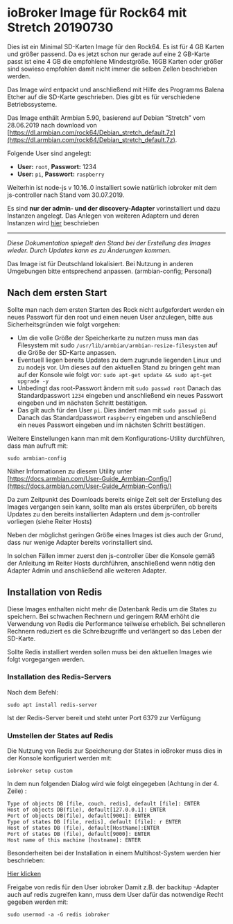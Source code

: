 # ioBroker Image für Rock64 mit Stretch 20190730

Dies ist ein Minimal SD-Karten Image für den Rock64. Es ist für 4 GB Karten und größer passend. Da es jetzt schon nur gerade auf eine 2 GB-Karte passt ist eine 4 GB die 
empfohlene Mindestgröße. 16GB Karten oder größer sind sowieso empfohlen damit nicht immer die selben Zellen beschrieben werden.

Das Image wird entpackt und anschließend mit Hilfe des Programms  Balena Etcher auf die SD-Karte geschrieben. 
Dies gibt es für verschiedene Betriebssysteme.

Das Image enthält Armbian 5.90, basierend auf Debian “Stretch” vom 28.06.2019 nach download von [https://dl.armbian.com/rock64/Debian_stretch_default.7z](https://dl.armbian.com/rock64/Debian_stretch_default.7z).

Folgende User sind angelegt:
- **User:** `root`,  **Passwort:** 1234
- **User:** `pi`, **Passwort:** `raspberry`

Weiterhin ist node-js v 10.16..0 installiert sowie natürlich iobroker mit dem js-controller nach Stand vom 30.07.2019.

Es sind **nur der admin- und der discovery-Adapter** vorinstalliert und dazu Instanzen angelegt.
Das Anlegen  von weiteren Adaptern und deren Instanzen wird [hier](/tutorial/adapter.md) beschrieben

-----------------

*Diese Dokumentation spiegelt den Stand bei der Erstellung des Images wieder. Durch Updates kann es zu Änderungen kommen.*

Das Image ist für Deutschland lokalisiert. Bei Nutzung in anderen Umgebungen bitte entsprechend anpassen. (armbian-config; Personal)

## Nach dem ersten Start
Sollte man nach dem ersten Starten des Rock nicht aufgefordert werden ein neues Passwort für den root und einen neuen User 
anzulegen, bitte aus Sicherheitsgründen wie folgt vorgehen:
- Um die volle Größe der Speicherkarte zu nutzen muss man das Filesystem mit sudo `/usr/lib/armbian/armbian-resize-filesystem` 
  auf die Größe der SD-Karte anpassen.
- Eventuell liegen bereits Updates zu dem zugrunde liegenden Linux und zu nodejs vor. Um dieses auf den aktuellen Stand zu bringen geht 
man auf der Konsole wie folgt vor: `sudo apt-get update && sudo apt-get upgrade -y`
- Unbedingt das root-Passwort ändern mit `sudo passwd root` Danach das Standardpasswort `1234` eingeben und anschließend 
ein neues Passwort eingeben und im nächsten Schritt bestätigen.
- Das gilt auch für den User `pi`. Dies ändert man mit `sudo passwd pi` Danach das Standardpasswort `raspberry` 
eingeben und anschließend ein neues Passwort eingeben und im nächsten Schritt bestätigen.

Weitere Einstellungen kann man mit dem Konfigurations-Utility durchführen, dass man aufruft mit:

`sudo armbian-config`

Näher Informationen zu diesem Utility unter [https://docs.armbian.com/User-Guide_Armbian-Config/](https://docs.armbian.com/User-Guide_Armbian-Config/)

Da zum Zeitpunkt des Downloads bereits einige Zeit seit der Erstellung des Images vergangen sein kann, sollte man als erstes überprüfen, ob bereits Updates 
zu den bereits installierten Adaptern und dem js-controller vorliegen (siehe Reiter Hosts)

Neben der möglichst geringen Größe eines Images ist dies auch der Grund, dass nur wenige Adapter bereits vorinstalliert sind.

In solchen Fällen immer zuerst den js-controller über die Konsole gemäß der Anleitung im Reiter Hosts durchführen, anschließend wenn nötig den Adapter Admin 
und anschließend alle weiteren Adapter.


## Installation von Redis
Diese Images enthalten nicht mehr die Datenbank Redis um die States zu speichern. Bei schwachen Rechnern und geringem RAM erhöht die Verwendung von Redis 
die Performance teilweise erheblich. Bei schnelleren Rechnern reduziert es die Schreibzugriffe und verlängert so das Leben der SD-Karte.

Sollte Redis installiert werden sollen muss bei den aktuellen Images wie folgt vorgegangen werden.

### Installation des Redis-Servers
Nach dem Befehl:

`sudo apt install redis-server`

Ist der Redis-Server bereit und steht unter Port 6379 zur Verfügung

### Umstellen der States auf Redis
Die Nutzung von Redis zur Speicherung der States in ioBroker muss dies in der Konsole konfiguriert werden mit:

`iobroker setup custom`

In dem nun folgenden Dialog wird wie folgt eingegeben (Achtung in der 4. Zeile) :

```
Type of objects DB [file, couch, redis], default [file]: ENTER
Host of objects DB(file), default[127.0.0.1]: ENTER
Port of objects DB(file), default[9001]: ENTER
Type of states DB [file, redis], default [file]: r ENTER
Host of states DB (file), default[HostName]:ENTER
Port of states DB (file), default[9000]: ENTER
Host name of this machine [hostname]: ENTER
```
 
Besonderheiten bei der Installation in einem Multihost-System werden hier beschrieben:

[Hier klicken](config/multihost.md)

Freigabe von redis für den User iobroker
Damit z.B. der backitup -Adapter auch auf redis zugreifen kann, muss dem User dafür das notwendige Recht gegeben werden mit:

`sudo usermod -a -G redis iobroker`